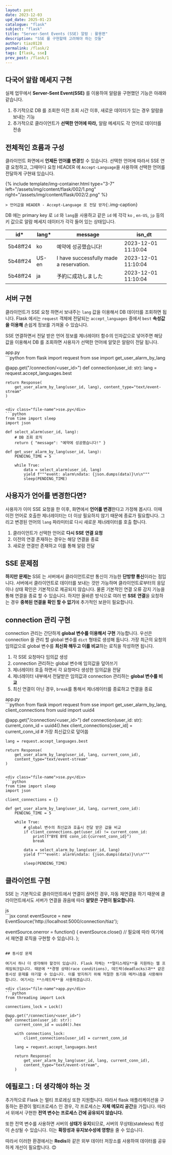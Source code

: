 ```yaml
---
layout: post
date: 2023-12-03
upd_date: 2025-01-23
catalogue: "flask"
subject: "flask"
title: "Server-Sent Events (SSE) 알람 : 활용편"
description: "SSE 를 구현할때 고려해야 하는 것들"
author: tiaz0128
permalink: /flask/2
tags: [flask, sse]
prev_post: /flask/1
---
```


## 다국어 알람 메세지 구현

실제 업무에서 **Server-Sent Event(SSE)** 를 이용하여 알람을 구현했던 기능은 아래와 같습니다.

1. 주기적으로 DB 를 조회한 이전 조회 시간 이후, 새로운 데이터가 있는 경우 알람을 보내는 기능
2. 추가적으로 클라이언트가 **선택한 언어에 따라,** 알람 메세지도 각 언어로 데이터를 전송

## 전체적인 흐름과 구성

클라이언트 화면에서 **언제든 언어를 변경**할 수 있습니다. 선택한 언어에 따라서 SSE 연결 요청하고, 그때마다 요청 HEADER 에 `Accept-Language`을 사용하여 선택한 언어를 전달하게 구현돼 있습니다.

{% include template/img-container.html
    type="3-7"
    left="/assets/img/content/flask/002/1.png"
    right="/assets/img/content/flask/002/2.png"
%}

`> 언어값을 HEADER - Accept-Language 로 전달 받자`{:.img-caption}

DB 에는 primary key 로 `id` 와 `lang`을 사용하고 같은 `id` 에 각각 `ko` , `en-US`, `jp` 등의 키 값으로 알람 메세지 데이터가 각각 들어 있는 상태입니다.

| id* | lang* | message | isn_dt |
| --- | --- | --- | --- |
| 5b48ff24 | ko | 예약에 성공했습니다! | 2023-12-01 11:10:04 |
| 5b48ff24 | US-en | I have successfully made a reservation. | 2023-12-01 11:10:04 |
| 5b48ff24 | ja | 予約に成功しました | 2023-12-01 11:10:04 |

## 서버 구현

클라이언트가 SSE 요청 하면서 보내주는 `lang` 값을 이용해서 DB 데이터를 조회하면 됩니다. Flask 에서는 `request` 객체에 전달되는 `accept_languages` 중에서 `best` **속성값을 이용해** 손쉽게 정보를 가져올 수 있습니다.

SSE 연결하면서 전달 받은 언어 정보를 제너레이터 함수의 인자값으로 넣어주면 해당 값을 이용해서 DB 를 조회하면 사용자가 선택한 언어에 알맞은 알람이 전달 됩니다.

<div class="file-name">app.py</div>
```python
from flask import request
from sse import get_user_alarm_by_lang

@app.get("/connection/<user_id>")
def connection(user_id: str):
    lang = request.accept_languages.best

    return Response(
        get_user_alarm_by_lang(user_id, lang), content_type="text/event-stream"
    )
```

<div class="file-name">sse.py</div>
```python
from time import sleep
import json

def select_alarm(user_id, lang):
    # DB 조회 로직
    return { "message": "예약에 성공했습니다!" }

def get_user_alarm_by_lang(user_id, lang):
    PENDING_TIME = 5

    while True:
        data = select_alarm(user_id, lang)
        yield f"""event: alarm\ndata: {json.dumps(data)}\n\n"""
        sleep(PENDING_TIME)
```

## 사용자가 언어를 변경한다면?

사용자가 이미 SSE 요청을 한 이후, 화면에서 **언어를 변경**한다고 가정해 봅시다. 이때 이전 언어로 호출한 제너레이터는 더 이상 필요하지 않기 때문에 종료가 필요합니다. 그리고 변경된 언어의 `lang` 파라미터로 다시 새로운 제너레이터를 호출 합니다.

1. 클라이언트가 선택한 언어로 **다시 SSE 연결 요청**
2. 이전의 연결 존재하는 경우는 해당 연결을 종료
3. 새로운 연결만 존재하고 이를 통해 알람 전달

## SSE 문제점

**하지만 문제는** SSE 는 서버에서 클라이언트로만 통신이 가능한 **단방향 통신**이라는 점입니다. 서버에서 클라이언트로 데이터를 보내는 것만 가능하며 클라이언트로부터의 응답이나 상태 확인은 기본적으로 제공되지 않습니다. 물론 기본적인 연결 오류 감지 기능을 통해 연결을 종료 할 수 있습니다. 하지만 올바른 방식으로 여러 번 **SSE 연결**을 요청하는 경우 **중복된 연결을** **확인 할 수 없기**에 추가적인 보완이 필요합니다.

## connection 관리 구현

connection 관리는 간단하게 **global 변수를 이용해서 구현** 가능합니다. 우선은 connection 을 관리 할 global 변수를 `dict` 형태로 생성해 둡니다. 가장 최근의 요청의 임의값으로 global 변수를 **최신화 해두고 이를 비교**하는 로직을 작성하면 됩니다.

1. 각 SSE 요청마다 임의값 생성
2. connection 관리하는 global 변수에 임의값을 덮어쓰기
3. 제너레이터 호출 하면서 각 요청마다 생성한 임의값을 전달
4. 제너레이터 내부에서 전달받은 임의값과 connection 관리하는 **global 변수를 비교**
5. 최신 연결이 아닌 경우, `break`를 통해서 제너레이터를 종료하고 연결을 종료

<div class="file-name">app.py</div>
```python
from flask import request
from sse import get_user_alarm_by_lang, client_connections
from uuid import uuid4

@app.get("/connection/<user_id>")
def connection(user_id: str):
    current_conn_id = uuid4().hex
    client_connections[user_id] = current_conn_id # 가장 최신값으로 덮어씀

    lang = request.accept_languages.best

    return Response(
        get_user_alarm_by_lang(user_id, lang, current_conn_id), 
        content_type="text/event-stream"
    )
```

<div class="file-name">sse.py</div>
```python
from time import sleep
import json

client_connections = {}

def get_user_alarm_by_lang(user_id, lang, current_conn_id):
    PENDING_TIME = 5

    while True:
        # global 변수의 최신값과 호출시 전달 받은 값을 비교
        if client_connections.get(user_id) != current_conn_id:
            print(f"BYE BYE conn_id:{current_conn_id}")
            break

        data = select_alarm_by_lang(user_id, lang)
        yield f"""event: alarm\ndata: {json.dumps(data)}\n\n"""

        sleep(PENDING_TIME)
```

## 클라이언트 구현

SSE 는 기본적으로 클라이언트에서 연결이 끊어진 경우, 자동 재연결을 하기 때문에 클라이언트에서도 서버가 연결을 끊음에 따라 **알맞은 구현이 필요합니다.**

<div class="file-name">js</div>
```jsx
const eventSource = new EventSource('http://localhost:5000/connection/tiaz');

eventSource.onerror = function() {
    eventSource.close()
    // 필요에 따라 여기에서 재연결 로직을 구현할 수 있습니다.
};
```

## 동시성 문제

여기서 하나 더 생각해야 할것이 있습니다. Flask 자체는 **멀티스레딩**을 지원하는 웹 프레임워크입니다. 때문에 **경쟁 상태(race conditions), 데드락(deadlocks)과** 같은 동시성 문제를 야기할 수 있습니다. 이를 방지하기 위해 적절한 동기화 메커니즘을 사용해야 합니다. 여기서는 **스레드락**을 사용하겠습니다.

<div class="file-name">app.py</div>
```python
from threading import Lock

connections_lock = Lock()

@app.get("/connection/<user_id>")
def connection(user_id: str):
    current_conn_id = uuid4().hex

    with connections_lock:
        client_connections[user_id] = current_conn_id

    lang = request.accept_languages.best

    return Response(
        get_user_alarm_by_lang(user_id, lang, current_conn_id),
        content_type="text/event-stream",
    )
```

## 에필로그 : 더 생각해야 하는 것

추가적으로 Flask 는 멀티 프로레싱 또한 지원합니다. 따라서 flask 애플리케이션을 구동하는 환경이 멀티프로세스 인 경우, 각 프로세스는 **자체 메모리 공간**을 가집니다. 따라서 위에서 구현한 **전역 변수는 프로세스 간에 공유되지 않습니다.** 

또한 전역 변수를 사용하면 서버의 **상태가 유지**되므로, 서버의 무상태(stateless) 특성이 손상될 수 있습니다. 이는 **확장성과 유지보수성에 영향**을 줄 수 있습니다.

따라서 이러한 환경에서는 **Redis**와 같은 외부 데이터 저장소를 사용하여 데이터를 공유하게 개선이 필요합니다. 😊
